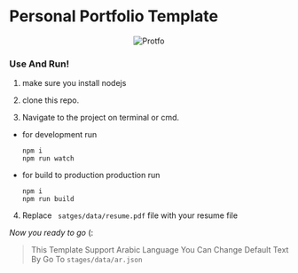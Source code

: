 # Personal Portfolio Template

<p align="center" >
<img src="https://iili.io/2n2isp.md.png" alt="Protfo" />
</p>

### Use And Run!

1. make sure you install nodejs

2. clone this repo.

3. Navigate to the project on terminal or cmd.

- for development run

  ```
  npm i
  npm run watch
  ```

- for build to production production run
  ```
  npm i
  npm run build
  ```

4. Replace ` satges/data/resume.pdf` file with your resume file

_Now you ready to go_ (:

> This Template Support Arabic Language You Can Change Default Text By Go To `stages/data/ar.json`
